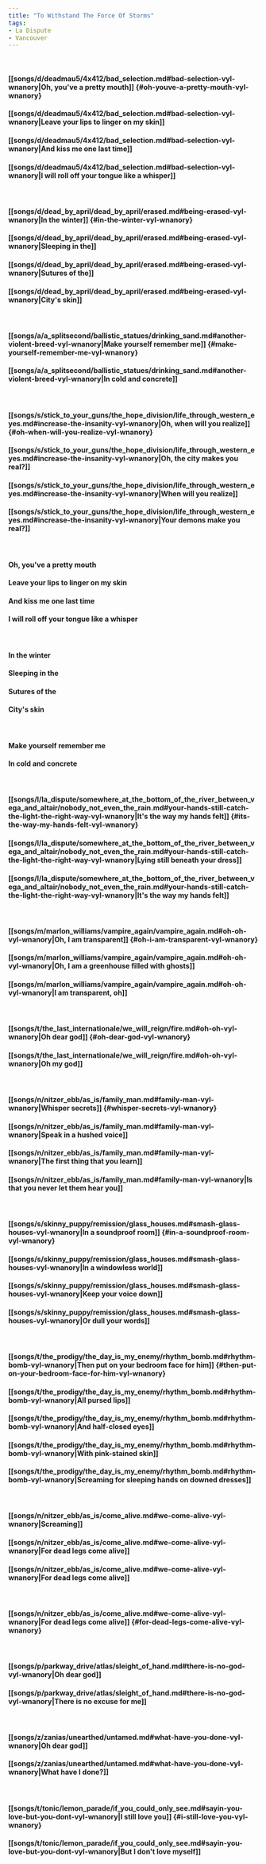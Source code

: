 ```yaml
---
title: "To Withstand The Force Of Storms"
tags:
- La Dispute
- Vancouver
---
```

&nbsp;
#### [[songs/d/deadmau5/4x412/bad_selection.md#bad-selection-vyl-wnanory|Oh, you've a pretty mouth]] {#oh-youve-a-pretty-mouth-vyl-wnanory}
#### [[songs/d/deadmau5/4x412/bad_selection.md#bad-selection-vyl-wnanory|Leave your lips to linger on my skin]]
#### [[songs/d/deadmau5/4x412/bad_selection.md#bad-selection-vyl-wnanory|And kiss me one last time]]
#### [[songs/d/deadmau5/4x412/bad_selection.md#bad-selection-vyl-wnanory|I will roll off your tongue like a whisper]]
&nbsp;
#### [[songs/d/dead_by_april/dead_by_april/erased.md#being-erased-vyl-wnanory|In the winter]] {#in-the-winter-vyl-wnanory}
#### [[songs/d/dead_by_april/dead_by_april/erased.md#being-erased-vyl-wnanory|Sleeping in the]]
#### [[songs/d/dead_by_april/dead_by_april/erased.md#being-erased-vyl-wnanory|Sutures of the]]
#### [[songs/d/dead_by_april/dead_by_april/erased.md#being-erased-vyl-wnanory|City's skin]]
&nbsp;
#### [[songs/a/a_splitsecond/ballistic_statues/drinking_sand.md#another-violent-breed-vyl-wnanory|Make yourself remember me]] {#make-yourself-remember-me-vyl-wnanory}
#### [[songs/a/a_splitsecond/ballistic_statues/drinking_sand.md#another-violent-breed-vyl-wnanory|In cold and concrete]]
&nbsp;
#### [[songs/s/stick_to_your_guns/the_hope_division/life_through_western_eyes.md#increase-the-insanity-vyl-wnanory|Oh, when will you realize]] {#oh-when-will-you-realize-vyl-wnanory}
#### [[songs/s/stick_to_your_guns/the_hope_division/life_through_western_eyes.md#increase-the-insanity-vyl-wnanory|Oh, the city makes you real?]]
#### [[songs/s/stick_to_your_guns/the_hope_division/life_through_western_eyes.md#increase-the-insanity-vyl-wnanory|When will you realize]]
#### [[songs/s/stick_to_your_guns/the_hope_division/life_through_western_eyes.md#increase-the-insanity-vyl-wnanory|Your demons make you real?]]
&nbsp;
#### Oh, you've a pretty mouth
#### Leave your lips to linger on my skin
#### And kiss me one last time
#### I will roll off your tongue like a whisper
&nbsp;
#### In the winter
#### Sleeping in the
#### Sutures of the
#### City's skin
&nbsp;
#### Make yourself remember me
#### In cold and concrete
&nbsp;
#### [[songs/l/la_dispute/somewhere_at_the_bottom_of_the_river_between_vega_and_altair/nobody_not_even_the_rain.md#your-hands-still-catch-the-light-the-right-way-vyl-wnanory|It's the way my hands felt]] {#its-the-way-my-hands-felt-vyl-wnanory}
#### [[songs/l/la_dispute/somewhere_at_the_bottom_of_the_river_between_vega_and_altair/nobody_not_even_the_rain.md#your-hands-still-catch-the-light-the-right-way-vyl-wnanory|Lying still beneath your dress]]
#### [[songs/l/la_dispute/somewhere_at_the_bottom_of_the_river_between_vega_and_altair/nobody_not_even_the_rain.md#your-hands-still-catch-the-light-the-right-way-vyl-wnanory|It's the way my hands felt]]
&nbsp;
#### [[songs/m/marlon_williams/vampire_again/vampire_again.md#oh-oh-vyl-wnanory|Oh, I am transparent]] {#oh-i-am-transparent-vyl-wnanory}
#### [[songs/m/marlon_williams/vampire_again/vampire_again.md#oh-oh-vyl-wnanory|Oh, I am a greenhouse filled with ghosts]]
#### [[songs/m/marlon_williams/vampire_again/vampire_again.md#oh-oh-vyl-wnanory|I am transparent, oh]]
&nbsp;
#### [[songs/t/the_last_internationale/we_will_reign/fire.md#oh-oh-vyl-wnanory|Oh dear god]] {#oh-dear-god-vyl-wnanory}
#### [[songs/t/the_last_internationale/we_will_reign/fire.md#oh-oh-vyl-wnanory|Oh my god]]
&nbsp;
#### [[songs/n/nitzer_ebb/as_is/family_man.md#family-man-vyl-wnanory|Whisper secrets]] {#whisper-secrets-vyl-wnanory}
#### [[songs/n/nitzer_ebb/as_is/family_man.md#family-man-vyl-wnanory|Speak in a hushed voice]]
#### [[songs/n/nitzer_ebb/as_is/family_man.md#family-man-vyl-wnanory|The first thing that you learn]]
#### [[songs/n/nitzer_ebb/as_is/family_man.md#family-man-vyl-wnanory|Is that you never let them hear you]]
&nbsp;
#### [[songs/s/skinny_puppy/remission/glass_houses.md#smash-glass-houses-vyl-wnanory|In a soundproof room]] {#in-a-soundproof-room-vyl-wnanory}
#### [[songs/s/skinny_puppy/remission/glass_houses.md#smash-glass-houses-vyl-wnanory|In a windowless world]]
#### [[songs/s/skinny_puppy/remission/glass_houses.md#smash-glass-houses-vyl-wnanory|Keep your voice down]]
#### [[songs/s/skinny_puppy/remission/glass_houses.md#smash-glass-houses-vyl-wnanory|Or dull your words]]
&nbsp;
#### [[songs/t/the_prodigy/the_day_is_my_enemy/rhythm_bomb.md#rhythm-bomb-vyl-wnanory|Then put on your bedroom face for him]] {#then-put-on-your-bedroom-face-for-him-vyl-wnanory}
#### [[songs/t/the_prodigy/the_day_is_my_enemy/rhythm_bomb.md#rhythm-bomb-vyl-wnanory|All pursed lips]]
#### [[songs/t/the_prodigy/the_day_is_my_enemy/rhythm_bomb.md#rhythm-bomb-vyl-wnanory|And half-closed eyes]]
#### [[songs/t/the_prodigy/the_day_is_my_enemy/rhythm_bomb.md#rhythm-bomb-vyl-wnanory|With pink-stained skin]]
#### [[songs/t/the_prodigy/the_day_is_my_enemy/rhythm_bomb.md#rhythm-bomb-vyl-wnanory|Screaming for sleeping hands on downed dresses]]
&nbsp;
#### [[songs/n/nitzer_ebb/as_is/come_alive.md#we-come-alive-vyl-wnanory|Screaming]]
#### [[songs/n/nitzer_ebb/as_is/come_alive.md#we-come-alive-vyl-wnanory|For dead legs come alive]]
#### [[songs/n/nitzer_ebb/as_is/come_alive.md#we-come-alive-vyl-wnanory|For dead legs come alive]]
&nbsp;
#### [[songs/n/nitzer_ebb/as_is/come_alive.md#we-come-alive-vyl-wnanory|For dead legs come alive]] {#for-dead-legs-come-alive-vyl-wnanory}
&nbsp;
#### [[songs/p/parkway_drive/atlas/sleight_of_hand.md#there-is-no-god-vyl-wnanory|Oh dear god]]
#### [[songs/p/parkway_drive/atlas/sleight_of_hand.md#there-is-no-god-vyl-wnanory|There is no excuse for me]]
&nbsp;
#### [[songs/z/zanias/unearthed/untamed.md#what-have-you-done-vyl-wnanory|Oh dear god]]
#### [[songs/z/zanias/unearthed/untamed.md#what-have-you-done-vyl-wnanory|What have I done?]]
&nbsp;
#### [[songs/t/tonic/lemon_parade/if_you_could_only_see.md#sayin-you-love-but-you-dont-vyl-wnanory|I still love you]] {#i-still-love-you-vyl-wnanory}
#### [[songs/t/tonic/lemon_parade/if_you_could_only_see.md#sayin-you-love-but-you-dont-vyl-wnanory|But I don't love myself]]
